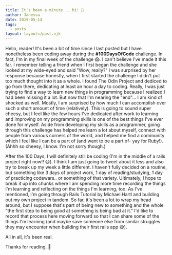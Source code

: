 ```yaml
---
title: It's been a minute... hi! 💖
author: Janessa
date: 2019-05-14
tags:
  - posts
layout: layouts/post.njk
---
```


Hello, reader! It's been a bit of time since I last posted but I have nonetheless been coding away during the <b>#100DaysOfCode</b> challenge.
In fact, I'm in my final week of the challenge 😱. I can't believe I've made it this far. I remember telling a friend when I first began the challenge and she looked at my wide-eyed and said "Wow, really?"
I was surprised by her response because honestly, when I first started the challenge I didn't put too much thought into it as a whole.
I found The Odin Project and dediced to go from there, dedicating at least an hour a day to coding. Really, I was just trying to find a way to learn new things in programming because I realized I had been missing it a lot.
But now that I'm nearing the "end"... I am kind of shocked as well. Mostly, I am surprised by how much I can accomplish over such a short amount of time (relatively).
This is going to sound super cheesy, but I feel like the few hours I've dedicated after work to learning and improving on my programming skills is one of the best things I've ever done for myself.
Aside from developing my skills as a programmer, going through this challenge has helped me learn a lot about myself, connect with people from various corners of the world, and helped me find a community which I feel like I can be a part of (and want to be a part of- yay for Ruby!). (Ahhh so cheesy, I know. I'm not sorry though.)

After the 100 Days, I will definitely still be coding (I'm in the middle of a rails project right now!! 😃). I think I am just going to tweet about it less and also try to break up my week a little different.
I haven't fully decided on a routine, but something like 3 days of project work, 1 day of reading/studying, 1 day of practicing codewars.. or something of that variety.
Ultimately, I hope to break it up into chunks where I am spending more time recording the things I'm learning and reflecting on the things I'm learning, too.
As I've mentioned, I'm going through Rails Tutorial by Michael Hartl and building out my own project in tandem.
So far, it's been a lot to wrap my head around, but I suppose that's part of being new to something and the whole "the first step to being good at something is being bad at it."
I'd like to record that process here moving forward so that I can share some of the things I'm learning (and maybe save someone else from similar struggles they may encounter when building their first rails app 😅).

All in all, it's been real.

Thanks for reading. 💖
